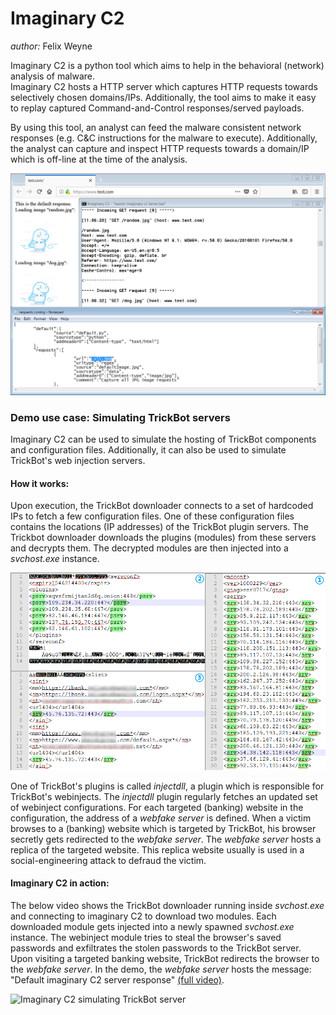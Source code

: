 # Imaginary C2  

_author:_ Felix Weyne  

Imaginary C2 is a python tool which aims to help in the behavioral (network) analysis of malware.  
Imaginary C2 hosts a HTTP server which captures HTTP requests towards selectively chosen domains/IPs. Additionally, the tool aims to make it easy to replay captured Command-and-Control responses/served payloads.  

By using this tool, an analyst can feed the malware consistent network responses (e.g. C&C instructions for the malware to execute). Additionally, the analyst can capture and inspect HTTP requests towards a domain/IP which is off-line at the time of the analysis.  

![Imaginary C2](media/imaginary_c2.png?raw=true)

### Demo use case: Simulating TrickBot servers  

Imaginary C2 can be used to simulate the hosting of TrickBot components and configuration files. Additionally, it can also be used to simulate TrickBot's web injection servers.  

#### How it works:  
Upon execution, the TrickBot downloader connects to a set of hardcoded IPs to fetch a few configuration files. One of these configuration files contains the locations (IP addresses) of the TrickBot plugin servers. The Trickbot downloader downloads the plugins (modules) from these servers and decrypts them. The decrypted modules are then injected into a _svchost.exe_ instance.  

![Example decoded TrickBot configuration files](media/trickbot_webinject_configuration.png?raw=true)  

One of TrickBot's plugins is called _injectdll_, a plugin which is responsible for TrickBot's webinjects. The _injectdll_ plugin regularly fetches an updated set of webinject configurations. For each targeted (banking) website in the configuration, the address of a _webfake server_ is defined. When a victim browses to a (banking) website which is targeted by TrickBot, his browser secretly gets redirected to the _webfake server_. The _webfake server_ hosts a replica of the targeted website. This replica website usually is used in a social-engineering attack to defraud the victim.  

#### Imaginary C2 in action:  
The below video shows the TrickBot downloader running inside _svchost.exe_ and connecting to imaginary C2 to download two modules. Each downloaded module gets injected into a newly spawned _svchost.exe_ instance. The webinject module tries to steal the browser's saved passwords and exfiltrates the stolen passwords to the TrickBot server. Upon visiting a targeted banking website, TrickBot redirects the browser to the _webfake server_. In the demo, the _webfake server_ hosts the message: "Default imaginary C2 server response" [(full video)](media/imaginary_c2_trickbot_simulation.mp4?raw=true).  

![Imaginary C2 simulating TrickBot server](media/imaginary_c2_trickbot_simulation.gif?raw=true)  
